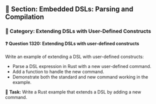 ## 📘 Section: Embedded DSLs: Parsing and Compilation
### 🔹 Category: Extending DSLs with User-Defined Constructs
#### ❓ Question 1320: Extending DSLs with user-defined constructs

Write an example of extending a DSL with user-defined constructs:

- Parse a DSL expression in Rust with a new user-defined command.
- Add a function to handle the new command.
- Demonstrate both the standard and new command working in the example.

🔧 **Task:** Write a Rust example that extends a DSL by adding a new command.
